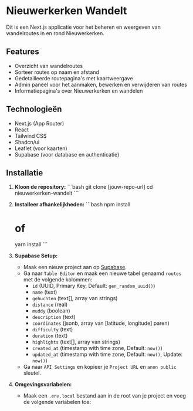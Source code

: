 # Nieuwerkerken Wandelt

Dit is een Next.js applicatie voor het beheren en weergeven van wandelroutes in en rond Nieuwerkerken.

## Features

- Overzicht van wandelroutes
- Sorteer routes op naam en afstand
- Gedetailleerde routepagina's met kaartweergave
- Admin paneel voor het aanmaken, bewerken en verwijderen van routes
- Informatiepagina's over Nieuwerkerken en wandelen

## Technologieën

- Next.js (App Router)
- React
- Tailwind CSS
- Shadcn/ui
- Leaflet (voor kaarten)
- Supabase (voor database en authenticatie)

## Installatie

1.  **Kloon de repository:**
    \`\`\`bash
    git clone [jouw-repo-url]
    cd nieuwerkerken-wandelt
    \`\`\`

2.  **Installeer afhankelijkheden:**
    \`\`\`bash
    npm install
    # of
    yarn install
    \`\`\`

3.  **Supabase Setup:**
    -   Maak een nieuw project aan op [Supabase](https://supabase.com/).
    -   Ga naar `Table Editor` en maak een nieuwe tabel genaamd `routes` met de volgende kolommen:
        -   `id` (UUID, Primary Key, Default: `gen_random_uuid()`)
        -   `name` (text)
        -   `gehuchten` (text[], array van strings)
        -   `distance` (real)
        -   `muddy` (boolean)
        -   `description` (text)
        -   `coordinates` (jsonb, array van [latitude, longitude] paren)
        -   `difficulty` (text)
        -   `duration` (text)
        -   `highlights` (text[], array van strings)
        -   `created_at` (timestamp with time zone, Default: `now()`)
        -   `updated_at` (timestamp with time zone, Default: `now()`, Update: `now()`)
    -   Ga naar `API Settings` en kopieer je `Project URL` en `anon public` sleutel.

4.  **Omgevingsvariabelen:**
    -   Maak een `.env.local` bestand aan in de root van je project en voeg de volgende variabelen toe:
